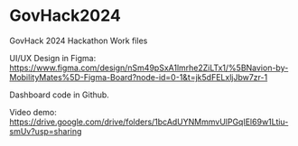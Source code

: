 # GovHack2024
GovHack 2024 Hackathon Work files

UI/UX Design in Figma:
https://www.figma.com/design/nSm49pSxA1lmrhe2ZiLTx1/%5BNavion-by-MobilityMates%5D-Figma-Board?node-id=0-1&t=jk5dFELxljJbw7zr-1

Dashboard code in Github.

Video demo:
https://drive.google.com/drive/folders/1bcAdUYNMmmvUlPGqIEl69w1Ltiu-smUv?usp=sharing
